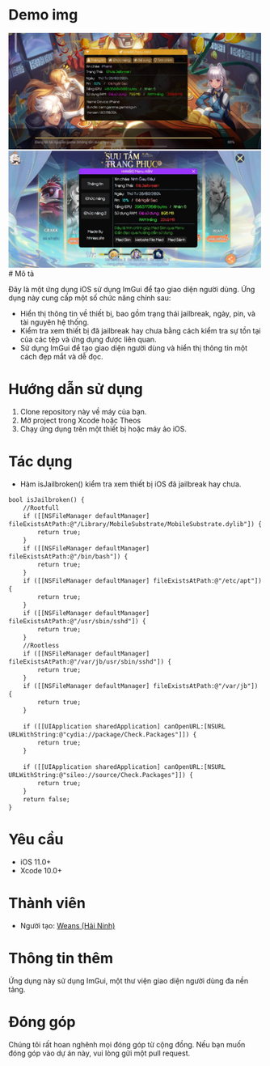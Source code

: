 # Demo img
<img style="width: 500px" src="https://github.com/WeansHHN/info-iDevice/blob/main/demo1.jpg?raw=true">
<img style="width: 500px" src="https://github.com/WeansHHN/info-iDevice/blob/main/demo2.jpg?raw=true">
# Mô tả

Đây là một ứng dụng iOS sử dụng ImGui để tạo giao diện người dùng. Ứng dụng này cung cấp một số chức năng chính sau:

- Hiển thị thông tin về thiết bị, bao gồm trạng thái jailbreak, ngày, pin, và tài nguyên hệ thống.
- Kiểm tra xem thiết bị đã jailbreak hay chưa bằng cách kiểm tra sự tồn tại của các tệp và ứng dụng được liên quan.
- Sử dụng ImGui để tạo giao diện người dùng và hiển thị thông tin một cách đẹp mắt và dễ đọc.

# Hướng dẫn sử dụng

1. Clone repository này về máy của bạn.
2. Mở project trong Xcode hoặc Theos
3. Chạy ứng dụng trên một thiết bị hoặc máy ảo iOS.

# Tác dụng

- Hàm isJailbroken() kiểm tra xem thiết bị iOS đã jailbreak hay chưa.
```obj-c
bool isJailbroken() {
    //Rootfull
    if ([[NSFileManager defaultManager] fileExistsAtPath:@"/Library/MobileSubstrate/MobileSubstrate.dylib"]) {
        return true;
    }
    if ([[NSFileManager defaultManager] fileExistsAtPath:@"/bin/bash"]) {
        return true;
    }
    if ([[NSFileManager defaultManager] fileExistsAtPath:@"/etc/apt"]) {
        return true;
    }
    if ([[NSFileManager defaultManager] fileExistsAtPath:@"/usr/sbin/sshd"]) {
        return true;
    }
    //Rootless
    if ([[NSFileManager defaultManager] fileExistsAtPath:@"/var/jb/usr/sbin/sshd"]) {
        return true;
    }
    if ([[NSFileManager defaultManager] fileExistsAtPath:@"/var/jb"]) {
        return true;
    }

    if ([[UIApplication sharedApplication] canOpenURL:[NSURL URLWithString:@"cydia://package/Check.Packages"]]) {
        return true;
    }

    if ([[UIApplication sharedApplication] canOpenURL:[NSURL URLWithString:@"sileo://source/Check.Packages"]]) {
        return true;
    }
    return false;
}
```

# Yêu cầu

- iOS 11.0+
- Xcode 10.0+

# Thành viên

- Người tạo: [Weans (Hải Ninh)](https://hhnios.site)

# Thông tin thêm

Ứng dụng này sử dụng ImGui, một thư viện giao diện người dùng đa nền tảng.

# Đóng góp

Chúng tôi rất hoan nghênh mọi đóng góp từ cộng đồng. Nếu bạn muốn đóng góp vào dự án này, vui lòng gửi một pull request.
